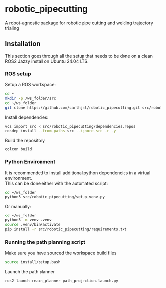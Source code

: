 # robotic_pipecutting

A robot-agnostic package for robotic pipe cutting and welding trajectory trialing

## Installation

This section goes through all the setup that needs to be done on a clean ROS2 Jazzy install on Ubuntu 24.04 LTS.

### ROS setup

Setup a ROS workspace:

``` bash
cd ~
mkdir -p /ws_folder/src
cd ~/ws_folder
git clone https://github.com/carlhjal/robotic_pipecutting.git src/robotic_pipecutting
```

Install dependencies:

``` bash
vcs import src < src/robotic_pipecutting/dependencies.repos
rosdep install --from-paths src --ignore-src -r -y
```

Build the repository

```
colcon build
```

### Python Environment

It is recommended to install additional python dependencies in a virtual environment.  
This can be done either with the automated script:

``` bash
cd ~/ws_folder
python3 src/robotic_pipecutting/setup_venv.py
```

Or manually:

``` bash
cd ~/ws_folder
python3 -m venv .venv
source .venv/bin/activate
pip install -r src/robotic_pipecutting/requirements.txt
```

### Running the path planning script

Make sure you have sourced the workspace build files

``` bash
source install/setup.bash
```

Launch the path planner

``` bash
ros2 launch reach_planner path_projection.launch.py
```

